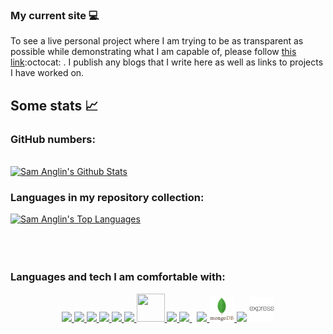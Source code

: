 ### My current site :computer:
To see a live personal project where I am trying to be as transparent as possible while demonstrating what I am capable of, please follow [this link](https://mizouzie.dev):octocat: . I publish any blogs that I write here as well as links to projects I have worked on.

## Some stats :chart_with_upwards_trend:
### GitHub numbers:
  <br/>
    <a align="center" href="https://github.com/MizouziE/"><img alt="Sam Anglin's Github Stats" src="https://github-readme-stats.vercel.app/api?username=MizouziE&show_icons=true&count_private=true&theme=react&hide_border=true&bg_color=0D1117" /></a>

### Languages in my repository collection:
  <a align="center" href="https://github.com/MizouziE/"><img alt="Sam Anglin's Top Languages" src="https://github-readme-stats.vercel.app/api/top-langs/?username=MizouziE&langs_count=8&count_private=true&layout=compact&theme=react&hide_border=true&bg_color=0D1117" /></a>
  <br/>
  <br/>
  <br/>
  <br/>


### Languages and tech I am comfortable with: 
<p align="center">
    <a href="https://laravel.com/" target="_blank"> <img src="https://img.icons8.com/fluency/48/000000/laravel.png"/> </a> 
    <a href="https://www.php.net/" target="_blank"> <img src="https://img.icons8.com/offices/40/000000/php-logo.png"/> </a> 
    <a href="https://www.go.dev/" target="_blank"> <img src="https://img.icons8.com/color/40/golang.png"/> </a> 
    <a href="https://developer.mozilla.org/en-US/docs/Web/JavaScript" target="_blank"> <img src="https://img.icons8.com/color/48/000000/javascript.png"/> </a> 
    <a href="https://www.w3schools.com/css/" target="_blank"> <img src="https://img.icons8.com/color/48/000000/css3.png"/> </a>
    <a href="https://getbootstrap.com" target="_blank"> <img src="https://img.icons8.com/color/48/000000/bootstrap.png"/> </a>
    <a href="https://tailwindcss.com/" target="_blank"> <img src="https://www.vectorlogo.zone/logos/tailwindcss/tailwindcss-icon.svg" width="45" height="45"/> </a>
    <a href="https://www.docker.com/" target="_blank"> <img src="https://img.icons8.com/color/48/000000/docker.png"/> </a> 
    <a style="padding-right:8px;" href="https://nodejs.org" target="_blank"> <img src="https://img.icons8.com/color/48/000000/nodejs.png"/> </a> 
    <a href="https://www.mysql.com/" target="_blank"> <img src="https://img.icons8.com/color/48/000000/mysql-logo.png"/> </a> 
    <a href="https://www.mongodb.com/" target="_blank"> <img src="https://raw.githubusercontent.com/devicons/devicon/master/icons/mongodb/mongodb-original-wordmark.svg" alt="mongodb" width="40" height="40"/> </a> 
    <a href="https://vuejs.org/" target="_blank"> <img src="https://img.icons8.com/color/48/000000/vue-js.png"/></a>
    <a href="https://expressjs.com" target="_blank"> <img src="https://raw.githubusercontent.com/devicons/devicon/master/icons/express/express-original-wordmark.svg" alt="express" width="40" height="40" /> </a>
</p>
